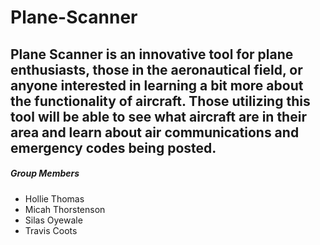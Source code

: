 # Plane-Scanner

## Plane Scanner is an innovative tool for plane enthusiasts, those in the aeronautical field, or anyone interested in learning a bit more about the functionality of aircraft.  Those utilizing this tool will be able to see what aircraft are in their area and learn about air communications and emergency codes being posted.


##### Group Members
- Hollie Thomas
- Micah Thorstenson
- Silas Oyewale
- Travis Coots
